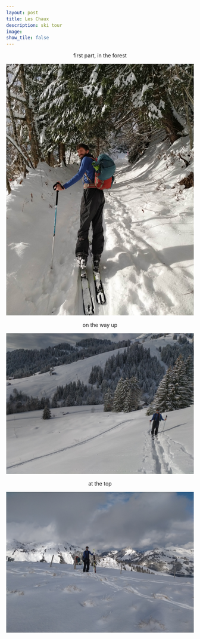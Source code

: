 ```yaml
---
layout: post
title: Les Chaux		
description: ski tour
image:
show_tile: false 
---
```


<center> first part, in the forest </center>

![](../assets/images/winter/les_chaux_sepey/IMG_20201230_105906.jpg)


<center> on the way up </center>

![](../assets/images/winter/les_chaux_sepey/IMG_20201230_113146.jpg)


<center>at the top</center>

![](../assets/images/winter/les_chaux_sepey/IMG_20201230_125831.jpg)